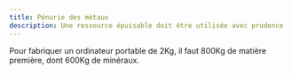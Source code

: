 ```yaml
---
title: Pénurie des métaux
description: Une ressource épuisable doit être utilisée avec prudence
---
```


Pour fabriquer un ordinateur portable de 2Kg, il faut 800Kg de matière première, dont 600Kg de minéraux.


